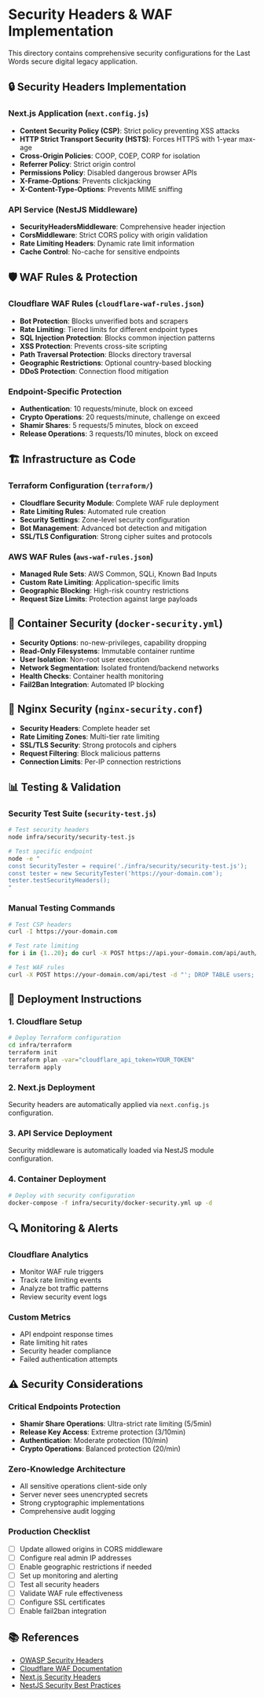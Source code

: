 # Security Headers & WAF Implementation

This directory contains comprehensive security configurations for the Last Words secure digital legacy application.

## 🔒 Security Headers Implementation

### Next.js Application (`next.config.js`)

- **Content Security Policy (CSP)**: Strict policy preventing XSS attacks
- **HTTP Strict Transport Security (HSTS)**: Forces HTTPS with 1-year max-age
- **Cross-Origin Policies**: COOP, COEP, CORP for isolation
- **Referrer Policy**: Strict origin control
- **Permissions Policy**: Disabled dangerous browser APIs
- **X-Frame-Options**: Prevents clickjacking
- **X-Content-Type-Options**: Prevents MIME sniffing

### API Service (NestJS Middleware)

- **SecurityHeadersMiddleware**: Comprehensive header injection
- **CorsMiddleware**: Strict CORS policy with origin validation
- **Rate Limiting Headers**: Dynamic rate limit information
- **Cache Control**: No-cache for sensitive endpoints

## 🛡️ WAF Rules & Protection

### Cloudflare WAF Rules (`cloudflare-waf-rules.json`)

- **Bot Protection**: Blocks unverified bots and scrapers
- **Rate Limiting**: Tiered limits for different endpoint types
- **SQL Injection Protection**: Blocks common injection patterns
- **XSS Protection**: Prevents cross-site scripting
- **Path Traversal Protection**: Blocks directory traversal
- **Geographic Restrictions**: Optional country-based blocking
- **DDoS Protection**: Connection flood mitigation

### Endpoint-Specific Protection

- **Authentication**: 10 requests/minute, block on exceed
- **Crypto Operations**: 20 requests/minute, challenge on exceed
- **Shamir Shares**: 5 requests/5 minutes, block on exceed
- **Release Operations**: 3 requests/10 minutes, block on exceed

## 🏗️ Infrastructure as Code

### Terraform Configuration (`terraform/`)

- **Cloudflare Security Module**: Complete WAF rule deployment
- **Rate Limiting Rules**: Automated rule creation
- **Security Settings**: Zone-level security configuration
- **Bot Management**: Advanced bot detection and mitigation
- **SSL/TLS Configuration**: Strong cipher suites and protocols

### AWS WAF Rules (`aws-waf-rules.json`)

- **Managed Rule Sets**: AWS Common, SQLi, Known Bad Inputs
- **Custom Rate Limiting**: Application-specific limits
- **Geographic Blocking**: High-risk country restrictions
- **Request Size Limits**: Protection against large payloads

## 🐳 Container Security (`docker-security.yml`)

- **Security Options**: no-new-privileges, capability dropping
- **Read-Only Filesystems**: Immutable container runtime
- **User Isolation**: Non-root user execution
- **Network Segmentation**: Isolated frontend/backend networks
- **Health Checks**: Container health monitoring
- **Fail2Ban Integration**: Automated IP blocking

## 🔧 Nginx Security (`nginx-security.conf`)

- **Security Headers**: Complete header set
- **Rate Limiting Zones**: Multi-tier rate limiting
- **SSL/TLS Security**: Strong protocols and ciphers
- **Request Filtering**: Block malicious patterns
- **Connection Limits**: Per-IP connection restrictions

## 📊 Testing & Validation

### Security Test Suite (`security-test.js`)

```bash
# Test security headers
node infra/security/security-test.js

# Test specific endpoint
node -e "
const SecurityTester = require('./infra/security/security-test.js');
const tester = new SecurityTester('https://your-domain.com');
tester.testSecurityHeaders();
"
```

### Manual Testing Commands

```bash
# Test CSP headers
curl -I https://your-domain.com

# Test rate limiting
for i in {1..20}; do curl -X POST https://api.your-domain.com/api/auth/login; done

# Test WAF rules
curl -X POST https://your-domain.com/api/test -d "'; DROP TABLE users; --"
```

## 🚀 Deployment Instructions

### 1. Cloudflare Setup

```bash
# Deploy Terraform configuration
cd infra/terraform
terraform init
terraform plan -var="cloudflare_api_token=YOUR_TOKEN"
terraform apply
```

### 2. Next.js Deployment

Security headers are automatically applied via `next.config.js` configuration.

### 3. API Service Deployment

Security middleware is automatically loaded via NestJS module configuration.

### 4. Container Deployment

```bash
# Deploy with security configuration
docker-compose -f infra/security/docker-security.yml up -d
```

## 🔍 Monitoring & Alerts

### Cloudflare Analytics

- Monitor WAF rule triggers
- Track rate limiting events
- Analyze bot traffic patterns
- Review security event logs

### Custom Metrics

- API endpoint response times
- Rate limiting hit rates
- Security header compliance
- Failed authentication attempts

## ⚠️ Security Considerations

### Critical Endpoints Protection

- **Shamir Share Operations**: Ultra-strict rate limiting (5/5min)
- **Release Key Access**: Extreme protection (3/10min)
- **Authentication**: Moderate protection (10/min)
- **Crypto Operations**: Balanced protection (20/min)

### Zero-Knowledge Architecture

- All sensitive operations client-side only
- Server never sees unencrypted secrets
- Strong cryptographic implementations
- Comprehensive audit logging

### Production Checklist

- [ ] Update allowed origins in CORS middleware
- [ ] Configure real admin IP addresses
- [ ] Enable geographic restrictions if needed
- [ ] Set up monitoring and alerting
- [ ] Test all security headers
- [ ] Validate WAF rule effectiveness
- [ ] Configure SSL certificates
- [ ] Enable fail2ban integration

## 📚 References

- [OWASP Security Headers](https://owasp.org/www-project-secure-headers/)
- [Cloudflare WAF Documentation](https://developers.cloudflare.com/waf/)
- [Next.js Security Headers](https://nextjs.org/docs/advanced-features/security-headers)
- [NestJS Security Best Practices](https://docs.nestjs.com/security/authentication)
